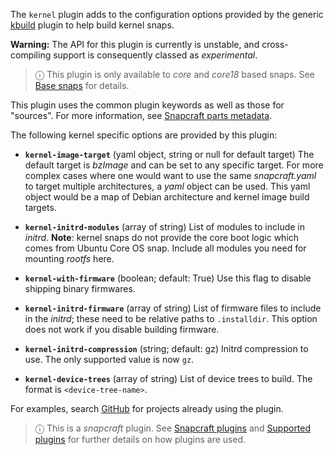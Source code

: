 The `kernel` plugin adds to the configuration options provided by the generic [kbuild](/t/the-kbuild-plugin/8633) plugin to help build kernel snaps.

**Warning:** The API for this plugin is currently is unstable, and cross-compiling support is consequently classed as *experimental*.

> ⓘ This plugin is only available to _core_ and _core18_ based snaps. See [Base snaps](/t/base-snaps/11198) for details.

This plugin uses the common plugin keywords as well as those for "sources". For more information, see [Snapcraft parts metadata](/t/snapcraft-parts-metadata/8336).

The following kernel specific options are provided by this plugin:

- **`kernel-image-target`** (yaml object, string or null for default target)
     The default target is *bzImage* and can be set to any specific target.
     For more complex cases where one would want to use the same *snapcraft.yaml* to target multiple architectures, a *yaml* object can be used.
     This yaml object would be a map of Debian architecture and kernel image build targets.

- **`kernel-initrd-modules`** (array of string)
     List of modules to include in *initrd*. **Note**: kernel snaps do not provide the core boot logic which comes from Ubuntu Core OS snap.
     Include all modules you need for mounting *rootfs* here.

- **`kernel-with-firmware`** (boolean; default: True)
     Use this flag to disable shipping binary firmwares.

- **`kernel-initrd-firmware`** (array of string)
     List of firmware files to include in the *initrd*; these need to be relative paths to `.installdir`.
     This option does not work if you disable building firmware.

- **`kernel-initrd-compression`** (string; default: gz)
     Initrd compression to use. The only supported value is now `gz`.

- **`kernel-device-trees`** (array of string)
     List of device trees to build. The format is `<device-tree-name>`.

For examples, search [GitHub](https://github.com/search?q=path%3Asnapcraft.yaml+%22plugin%3A+kernel%22&type=Code) for projects already using the plugin.

> ⓘ  This is a *snapcraft* plugin. See [Snapcraft plugins](/t/snapcraft-plugins/4284) and [Supported plugins](/t/supported-plugins/8080) for further details on how plugins are used.